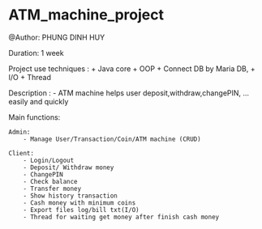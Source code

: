 # ATM_machine_project
@Author: PHUNG DINH HUY

Duration: 1 week

Project use techniques : 
    + Java core
    + OOP
    + Connect DB by Maria DB,
    + I/O
    + Thread
 
Description :
    - ATM machine helps user deposit,withdraw,changePIN, ... easily and quickly

Main functions:

    Admin: 
        - Manage User/Transaction/Coin/ATM machine (CRUD)

    Client: 
        - Login/Logout
        - Deposit/ Withdraw money
        - ChangePIN
        - Check balance
        - Transfer money
        - Show history transaction
        - Cash money with minimum coins
        - Export files log/bill txt(I/O)
        - Thread for waiting get money after finish cash money
